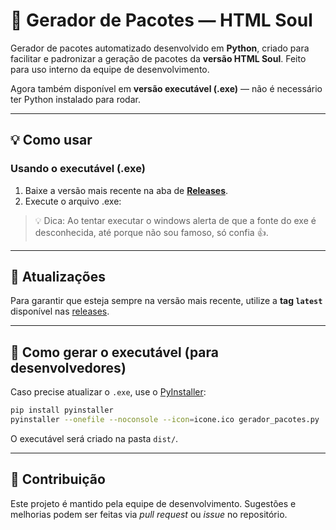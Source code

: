 # 🧩 Gerador de Pacotes — HTML Soul

Gerador de pacotes automatizado desenvolvido em **Python**, criado para facilitar e padronizar a geração de pacotes da **versão HTML Soul**.
Feito para uso interno da equipe de desenvolvimento.

Agora também disponível em **versão executável (.exe)** — não é necessário ter Python instalado para rodar.

---

## 💡 Como usar

### Usando o executável (.exe)

1. Baixe a versão mais recente na aba de [**Releases**](../../releases/latest).
2. Execute o arquivo .exe:

> 💡 Dica: Ao tentar executar o windows alerta de que a fonte do exe é desconhecida, até porque não sou famoso, só confia 👍.

---

## 🔄 Atualizações

Para garantir que esteja sempre na versão mais recente, utilize a **tag `latest`** disponível nas [releases](../../releases/latest).

---

## 🧰 Como gerar o executável (para desenvolvedores)

Caso precise atualizar o `.exe`, use o [PyInstaller](https://pyinstaller.org/):

```bash
pip install pyinstaller
pyinstaller --onefile --noconsole --icon=icone.ico gerador_pacotes.py
```

O executável será criado na pasta `dist/`.

---

## 👥 Contribuição

Este projeto é mantido pela equipe de desenvolvimento.
Sugestões e melhorias podem ser feitas via _pull request_ ou _issue_ no repositório.
